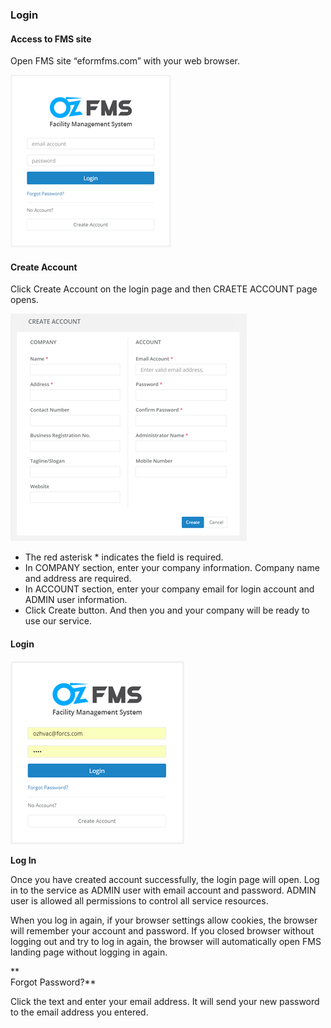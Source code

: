 ### Login

#### **Access to FMS site**

Open FMS site “eformfms.com” with your web browser.

![](/assets/login.png)

#### Create Account

Click Create Account on the login page and then CRAETE ACCOUNT page opens.

![](/assets/create-account.png)

* The red asterisk \* indicates the field is required.
* In COMPANY section, enter your company information. Company name and address are required.
* In ACCOUNT section, enter your company email for login account and ADMIN user information.
* Click Create button. And then you and your company will be ready to use our service.

#### **Login**

![](/assets/login-credentials.png)

**Log In**

Once you have created account successfully, the login page will open. Log in to the service as ADMIN user with email account and password. ADMIN user is allowed all permissions to control all service resources.

When you log in again, if your browser settings allow cookies, the browser will remember your account and password. If you closed browser without logging out and try to log in again, the browser will automatically open FMS landing page without logging in again.

**  
Forgot Password?**

Click the text and enter your email address. It will send your new password to the email address you entered.

